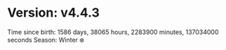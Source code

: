 # Version: v4.4.3
Time since birth: 1586 days, 38065 hours, 2283900 minutes, 137034000 seconds
Season: Winter ❄️

